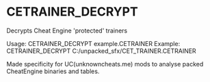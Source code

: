 # CETRAINER_DECRYPT
Decrypts Cheat Engine 'protected' trainers

Usage: CETRAINER_DECRYPT example.CETRAINER
Example: CETRAINER_DECRYPT C:/unpacked_sfx/CET_TRAINER.CETRAINER

Made specificity for UC(unknowncheats.me) mods to analyse packed CheatEngine binaries and tables.
